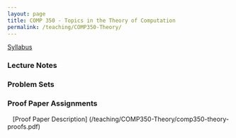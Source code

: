 ```yaml
---
layout: page
title: COMP 350 - Topics in the Theory of Computation
permalink: /teaching/COMP350-Theory/
---
```


[Syllabus](/teaching/COMP350-Theory/comp350-theory-syllabus.pdf)  

### Lecture Notes

### Problem Sets

### Proof Paper Assignments

&nbsp;&nbsp;&nbsp;[Proof Paper Description] (/teaching/COMP350-Theory/comp350-theory-proofs.pdf)  
